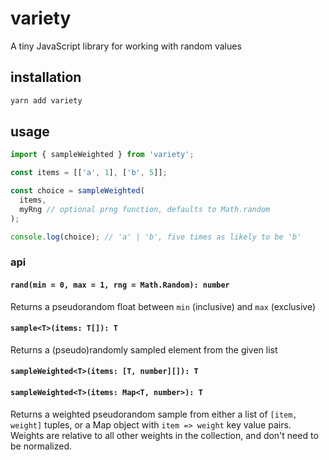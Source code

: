 # variety

A tiny JavaScript library for working with random values

## installation

```bash
yarn add variety
```

## usage

```javascript
import { sampleWeighted } from 'variety';

const items = [['a', 1], ['b', 5]];

const choice = sampleWeighted(
  items,
  myRng // optional prng function, defaults to Math.random
);

console.log(choice); // 'a' | 'b', five times as likely to be 'b'
```

### api

#### `rand(min = 0, max = 1, rng = Math.Random): number`

Returns a pseudorandom float between `min` (inclusive) and `max` (exclusive)

#### `sample<T>(items: T[]): T`

Returns a (pseudo)randomly sampled element from the given list

#### `sampleWeighted<T>(items: [T, number][]): T`

#### `sampleWeighted<T>(items: Map<T, number>): T`

Returns a weighted pseudorandom sample from either a list of `[item, weight]` tuples, or a Map object with `item => weight` key value pairs. Weights are relative to all other weights in the collection, and don't need to be normalized.
